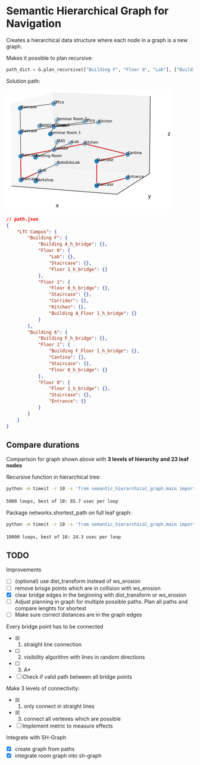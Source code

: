 # Semantic Hierarchical Graph for Navigation

Creates a hierarchical data structure where each node in a graph is a new graph.

Makes it possible to plan recursive:

```python
path_dict = G.plan_recursive(["Building F", "Floor 0", "Lab"], ["Building A", "Floor 0", "Entrance"])
```

Solution path:

![path](docs/path.png)

```json
// path.json
{
    "LTC Campus": {
        "Building F": {
            "Building A_h_bridge": {},
            "Floor 0": {
                "Lab": {},
                "Staircase": {},
                "Floor 1_h_bridge": {}
            },
            "Floor 1": {
                "Floor 0_h_bridge": {},
                "Staircase": {},
                "Corridor": {},
                "Kitchen": {},
                "Building A_Floor 1_h_bridge": {}
            }
        },
        "Building A": {
            "Building F_h_bridge": {},
            "Floor 1": {
                "Building F_Floor 1_h_bridge": {},
                "Cantina": {},
                "Staircase": {},
                "Floor 0_h_bridge": {}
            },
            "Floor 0": {
                "Floor 1_h_bridge": {},
                "Staircase": {},
                "Entrance": {}
            }
        }
    }
}
```
## Compare durations

Comparison for graph shown above with **3 levels of hierarchy and 23 leaf nodes**

Recursive function in hierarchical tree: 

```bash
python -m timeit -r 10 -s 'from semantic_hierarchical_graph.main import main; G = main()' 'G.plan_recursive(["Building F", "Floor 0", "Lab"], ["Building A", "Floor 0", "Entrance"])'

5000 loops, best of 10: 85.7 usec per loop
```
Package networkx.shortest_path on full leaf graph:

```bash
python -m timeit -r 10 -s 'from semantic_hierarchical_graph.main import main; G = main()' 'G.plan(["Building F", "Floor 0", "Lab"], ["Building A", "Floor 0", "Entrance"])'

10000 loops, best of 10: 24.3 usec per loop
```

## TODO
Improvements
- [ ] (optional) use dist_transform instead of ws_erosion
- [ ] remove brisge points which are in collision with ws_erosion
- [x] clear bridge edges in the beginning with dist_transform or ws_erosion
- [ ] Adjust planning in graph for multiple possible paths. Plan all paths and compare lenghts for shortest
- [ ] Make sure correct distances are in the graph edges

Every bridge point has to be connected
- [x] 1. straight line connection
- [ ] 2. visibility algorithm with lines in random directions
- [ ] 3. A*
- [ ] Check if valid path between all bridge points

Make 3 levels of connectivity:
- [x] 1. only connect in straight lines
- [x] 3. connect all vertexes which are possible
- [ ] Implement metric to measure effects

Integrate with SH-Graph
- [x] create graph from paths
- [x] integrate room graph into sh-graph
